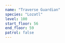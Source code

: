 ```yaml
---
name: "Traverse Guardian"
species: "Lozatl"
level: 100
start_floor: 56
end_floor: 59
patrol: false
---
```

